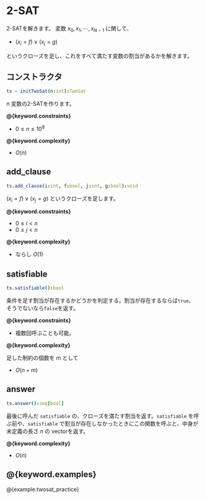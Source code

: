 # 2-SAT

2-SATを解きます。
変数 $x_0, x_1, \cdots, x_{N - 1}$ に関して、

- $(x_i = f) \lor (x_j = g)$

というクローズを足し、これをすべて満たす変数の割当があるかを解きます。

## コンストラクタ

```nim
ts = initTwoSat(n:int):TwoSat
```

$n$ 変数の2-SATを作ります。

**@{keyword.constraints}**

- $0 \leq n \leq 10^8$

**@{keyword.complexity}**

- $O(n)$

## add_clause

```nim
ts.add_clause(i:int, f:bool, j:int, g:bool):void
```

$(x_i = f) \lor (x_j = g)$ というクローズを足します。

**@{keyword.constraints}**

- $0 \leq i \lt n$
- $0 \leq j \lt n$

**@{keyword.complexity}**

- ならし $O(1)$

## satisfiable

```nim
ts.satisfiable():bool
```

条件を足す割当が存在するかどうかを判定する。割当が存在するならば`true`、そうでないなら`false`を返す。

**@{keyword.constraints}**

- 複数回呼ぶことも可能。

**@{keyword.complexity}**

足した制約の個数を $m$ として

- $O(n + m)$

## answer

```nim
ts.answer():seq[bool]
```

最後に呼んだ `satisfiable` の、クローズを満たす割当を返す。`satisfiable` を呼ぶ前や、`satisfiable` で割当が存在しなかったときにこの関数を呼ぶと、中身が未定義の長さ $n$ の vectorを返す。

**@{keyword.complexity}**

- $O(n)$

## @{keyword.examples}

@{example.twosat_practice}
